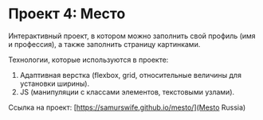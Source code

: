 # Проект 4: Место

Интерактивный проект, в котором можно заполнить свой профиль (имя и профессия), а также заполнить страницу картинками.

Технологии, которые используются в проекте:
1. Адаптивная верстка (flexbox, grid, относительные величины для установки ширины).
2. JS (манипуляции с классами элементов, текстовыми узлами).

Ссылка на проект: [https://samurswife.github.io/mesto/](Mesto Russia)


